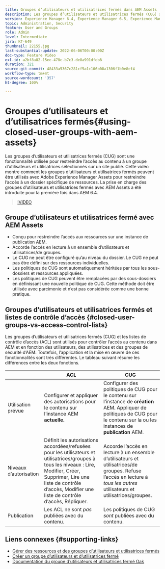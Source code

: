```yaml
---
title: Groupes d’utilisateurs et utilisatrices fermés dans AEM Assets
description: Les groupes d’utilisateurs et utilisatrices fermés (CUG) sont une fonctionnalité utilisée pour restreindre l’accès au contenu à un groupe d’utilisateurs et utilisatrices sélectionnés sur un site publié. Cette vidéo montre comment les groupes d’utilisateurs et utilisatrices fermés peuvent être utilisés avec Adobe Experience Manager Assets pour restreindre l’accès à un dossier spécifique de ressources.
version: Experience Manager 6.4, Experience Manager 6.5, Experience Manager as a Cloud Service
topic: Administration, Security
feature: User and Groups
role: Admin
level: Intermediate
jira: KT-649
thumbnail: 22155.jpg
last-substantial-update: 2022-06-06T00:00:00Z
doc-type: Feature Video
exl-id: a2bf8a82-15ee-478c-b7c3-de8a991dfeb8
duration: 321
source-git-commit: 48433a5367c281cf5a1c106b08a1306f1b0e8ef4
workflow-type: tm+mt
source-wordcount: '357'
ht-degree: 100%

---
```


# Groupes d’utilisateurs et d’utilisatrices fermés{#using-closed-user-groups-with-aem-assets}

Les groupes d’utilisateurs et utilisatrices fermés (CUG) sont une fonctionnalité utilisée pour restreindre l’accès au contenu à un groupe d’utilisateurs et utilisatrices sélectionnés sur un site publié. Cette vidéo montre comment les groupes d’utilisateurs et utilisatrices fermés peuvent être utilisés avec Adobe Experience Manager Assets pour restreindre l’accès à un dossier spécifique de ressources. La prise en charge des groupes d’utilisateurs et utilisatrices fermés avec AEM Assets a été introduite pour la première fois dans AEM 6.4.

>[!VIDEO](https://video.tv.adobe.com/v/3410275?quality=12&learn=on&captions=fre_fr)

## Groupe d’utilisateurs et utilisatrices fermé avec AEM Assets

* Conçu pour restreindre l’accès aux ressources sur une instance de publication AEM.
* Accorde l’accès en lecture à un ensemble d’utilisateurs et utilisatrices/de groupes.
* Le CUG ne peut être configuré qu’au niveau du dossier. Le CUG ne peut pas être défini sur des ressources individuelles.
* Les politiques de CUG sont automatiquement héritées par tous les sous-dossiers et ressources appliquées.
* Les politiques de CUG peuvent être remplacées par des sous-dossiers en définissant une nouvelle politique de CUG. Cette méthode doit être utilisée avec parcimonie et n’est pas considérée comme une bonne pratique.

## Groupes d’utilisateurs et utilisatrices fermés et listes de contrôle d’accès {#closed-user-groups-vs-access-control-lists}

Les groupes d’utilisateurs et utilisatrices fermés (CUG) et les listes de contrôle d’accès (ACL) sont utilisés pour contrôler l’accès au contenu dans AEM et en fonction des utilisateurs, des utilisatrices et des groupes de sécurité d’AEM. Toutefois, l’application et la mise en œuvre de ces fonctionnalités sont très différentes. Le tableau suivant résume les différences entre les deux fonctions.

|                   | ACL | CUG |
| ----------------- | -------------------------------------------------------------------------------------------------------------------------------- | ----------------------------------------------------------------------------------------------------------------------------- |
| Utilisation prévue | Configurer et appliquer des autorisations pour le contenu sur l’instance AEM **actuelle**. | Configurer des politiques de CUG pour le contenu sur l’instance de **création** AEM. Appliquer de politiques de CUG pour le contenu sur la ou les instances de **publication** AEM. |
| Niveaux d’autorisation | Définit les autorisations accordées/refusées pour les utilisateurs et utilisatrices/groupes à tous les niveaux : Lire, Modifier, Créer, Supprimer, Lire une liste de contrôle d’accès, Modifier une liste de contrôle d’accès, Répliquer. | Accorde l’accès en lecture à un ensemble d’utilisateurs et utilisatrices/de groupes. Refuse l’accès en lecture à *tous les autres* utilisateurs et utilisatrices/groupes. |
| Publication | Les ACL ne sont *pas* publiées avec du contenu. | Les politiques de CUG *sont* publiées avec du contenu. |

## Liens connexes {#supporting-links}

* [Gérer des ressources et des groupes d’utilisateurs et utilisatrices fermés](https://experienceleague.adobe.com/docs/experience-manager-65/assets/managing/manage-assets.html?lang=fr#closed-user-group)
* [Créer un groupe d’utilisateurs et d’utilisatrices fermé](https://experienceleague.adobe.com/docs/experience-manager-65/administering/security/cug.html?lang=fr)
* [Documentation du groupe d’utilisateurs et utilisatrices fermé Oak](https://jackrabbit.apache.org/oak/docs/security/authorization/cug.html)
